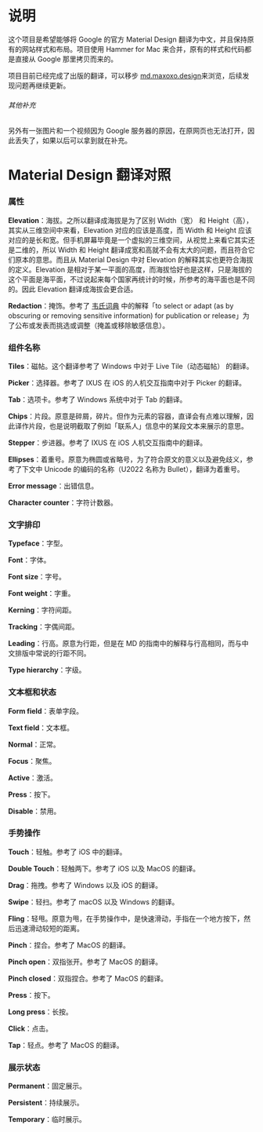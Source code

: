 # 说明
这个项目是希望能够将 Google 的官方 Material Design 翻译为中文，并且保持原有的网站样式和布局。项目使用 Hammer for Mac 来合并，原有的样式和代码都是直接从 Google 那里拷贝而来的。

项目目前已经完成了出版的翻译，可以移步 [md.maxoxo.design](http://md.maxoxo.design)来浏览，后续发现问题再继续更新。

###### 其他补充
另外有一张图片和一个视频因为 Google 服务器的原因，在原网页也无法打开，因此丢失了，如果以后可以拿到就在补充。

# Material Design 翻译对照

### 属性

**Elevation**：海拔。之所以翻译成海拔是为了区别 Width（宽） 和 Height（高），其实从三维空间中来看，Elevation 对应的应该是高度，而 Width 和 Height 应该对应的是长和宽。但手机屏幕毕竟是一个虚拟的三维空间，从视觉上来看它其实还是二维的，所以 Width 和 Height 翻译成宽和高就不会有太大的问题，而且符合它们原本的意思。而且从 Material Design 中对 Elevation 的解释其实也更符合海拔的定义。Elevation 是相对于某一平面的高度，而海拔恰好也是这样，只是海拔的这个平面是海平面，不过说起来每个国家再统计的时候，所参考的海平面也是不同的。因此 Elevation 翻译成海拔会更合适。

**Redaction**：掩饰。参考了 [韦氏词典](https://www.merriam-webster.com/dictionary/redacting) 中的解释「to select or adapt (as by obscuring or removing sensitive information) for publication or release」为了公布或发表而挑选或调整（掩盖或移除敏感信息）。

### 组件名称

**Tiles**：磁帖。这个翻译参考了 Windows 中对于 Live Tile（动态磁帖） 的翻译。

**Picker**：选择器。参考了 IXUS 在 iOS 的人机交互指南中对于 Picker 的翻译。

**Tab**：选项卡。参考了 Windows 系统中对于 Tab 的翻译。

**Chips**：片段。原意是碎屑，碎片。但作为元素的容器，直译会有点难以理解，因此译作片段，也是说明截取了例如「联系人」信息中的某段文本来展示的意思。

**Stepper**：步进器。参考了 IXUS 在 iOS 人机交互指南中的翻译。

**Ellipses**：着重号。原意为椭圆或省略号，为了符合原文的意义以及避免歧义，参考了下文中 Unicode 的编码的名称（U2022 名称为 Bullet），翻译为着重号。

**Error message**：出错信息。

**Character counter**：字符计数器。

### 文字排印

**Typeface**：字型。

**Font**：字体。

**Font size**：字号。

**Font weight**：字重。

**Kerning**：字符间距。

**Tracking**：字偶间距。

**Leading**：行高。原意为行距，但是在 MD 的指南中的解释与行高相同，而与中文排版中常说的行距不同。

**Type hierarchy**：字级。

### 文本框和状态

**Form field**：表单字段。

**Text field**：文本框。

**Normal**：正常。

**Focus**：聚焦。

**Active**：激活。

**Press**：按下。

**Disable**：禁用。

### 手势操作

**Touch**：轻触。参考了 iOS 中的翻译。

**Double Touch**：轻触两下。参考了 iOS 以及 MacOS 的翻译。

**Drag**：拖拽。参考了 Windows 以及 iOS 的翻译。

**Swipe**：轻扫。参考了 macOS 以及 Windows 的翻译。

**Fling**：轻甩。原意为甩，在手势操作中，是快速滑动，手指在一个地方按下，然后迅速滑动较短的距离。

**Pinch**：捏合。参考了 MacOS 的翻译。

**Pinch open**：双指张开。参考了 MacOS 的翻译。

**Pinch closed**：双指捏合。参考了 MacOS 的翻译。

**Press**：按下。

**Long press**：长按。

**Click**：点击。

**Tap**：轻点。参考了 MacOS 的翻译。

### 展示状态

**Permanent**：固定展示。

**Persistent**：持续展示。

**Temporary**：临时展示。
